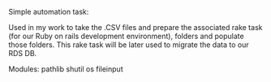 Simple automation task:

Used in my work to take the .CSV files and prepare the associated rake task (for our Ruby on rails development environment), folders and populate those folders. 
This rake task will be later used to migrate the data to our RDS DB. 

Modules:
pathlib
shutil
os
fileinput


